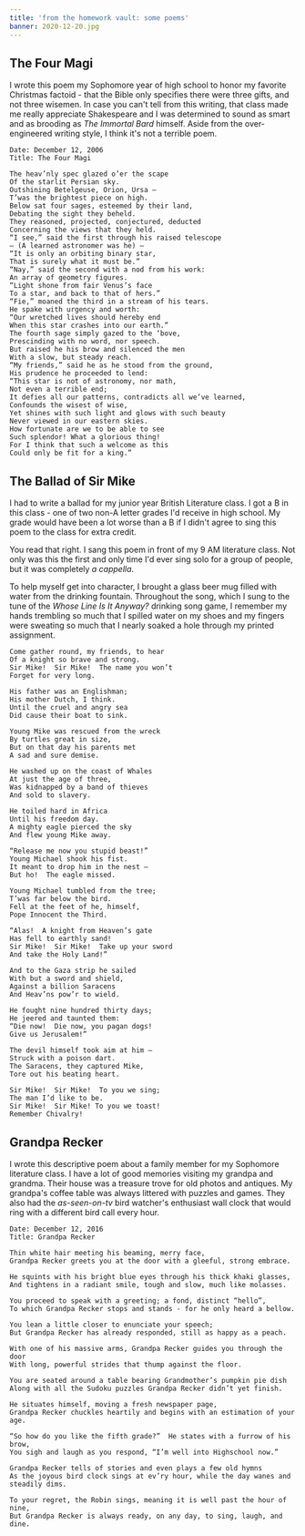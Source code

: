 ```yaml
---
title: 'from the homework vault: some poems'
banner: 2020-12-20.jpg
---
```


## The Four Magi

I wrote this poem my Sophomore year of high school to honor my
favorite Christmas factoid - that the Bible only specifies there were
three gifts, and not three wisemen.  In case you can't tell from this
writing, that class made me really appreciate Shakespeare and I was
determined to sound as smart and as brooding as _The Immortal Bard_
himself.  Aside from the over-engineered writing style, I think it's
not a terrible poem.

```
Date: December 12, 2006
Title: The Four Magi

The heav’nly spec glazed o’er the scape
Of the starlit Persian sky.
Outshining Betelgeuse, Orion, Ursa –
T’was the brightest piece on high.
Below sat four sages, esteemed by their land,
Debating the sight they beheld.
They reasoned, projected, conjectured, deducted
Concerning the views that they held.
“I see,” said the first through his raised telescope
– (A learned astronomer was he) –
“It is only an orbiting binary star,
That is surely what it must be.”
“Nay,” said the second with a nod from his work:
An array of geometry figures.
“Light shone from fair Venus’s face
To a star, and back to that of hers.”
“Fie,” moaned the third in a stream of his tears.
He spake with urgency and worth:
“Our wretched lives should hereby end
When this star crashes into our earth.”
The fourth sage simply gazed to the ‘bove,
Prescinding with no word, nor speech.
But raised he his brow and silenced the men
With a slow, but steady reach.
“My friends,” said he as he stood from the ground,
His prudence he proceeded to lend:
“This star is not of astronomy, nor math,
Not even a terrible end;
It defies all our patterns, contradicts all we’ve learned,
Confounds the wisest of wise,
Yet shines with such light and glows with such beauty
Never viewed in our eastern skies.
How fortunate are we to be able to see
Such splendor! What a glorious thing!
For I think that such a welcome as this
Could only be fit for a king.”
```

## The Ballad of Sir Mike

I had to write a ballad for my junior year British Literature class.
I got a B in this class - one of two non-A letter grades I'd receive
in high school.  My grade would have been a lot worse than a B if I
didn't agree to sing this poem to the class for extra credit.

You read that right.  I sang this poem in front of my 9 AM literature
class.  Not only was this the first and only time I'd ever sing solo
for a group of people, but it was completely _a cappella_.

To help myself get into character, I brought a glass beer mug filled
with water from the drinking fountain.  Throughout the song, which I
sung to the tune of the _Whose Line Is It Anyway?_ drinking song game,
I remember my hands trembling so much that I spilled water on my shoes
and my fingers were sweating so much that I nearly soaked a hole
through my printed assignment.

```
Come gather round, my friends, to hear
Of a knight so brave and strong.
Sir Mike!  Sir Mike!  The name you won’t
Forget for very long.

His father was an Englishman;
His mother Dutch, I think.
Until the cruel and angry sea
Did cause their boat to sink.

Young Mike was rescued from the wreck
By turtles great in size,
But on that day his parents met
A sad and sure demise.

He washed up on the coast of Whales
At just the age of three,
Was kidnapped by a band of thieves
And sold to slavery.

He toiled hard in Africa
Until his freedom day.
A mighty eagle pierced the sky
And flew young Mike away.

“Release me now you stupid beast!”
Young Michael shook his fist.
It meant to drop him in the nest –
But ho!  The eagle missed.

Young Michael tumbled from the tree;
T’was far below the bird.
Fell at the feet of he, himself,
Pope Innocent the Third.

“Alas!  A knight from Heaven’s gate
Has fell to earthly sand!
Sir Mike!  Sir Mike!  Take up your sword
And take the Holy Land!”

And to the Gaza strip he sailed
With but a sword and shield,
Against a billion Saracens
And Heav’ns pow’r to wield.

He fought nine hundred thirty days;
He jeered and taunted them:
“Die now!  Die now, you pagan dogs!
Give us Jerusalem!”

The devil himself took aim at him –
Struck with a poison dart.
The Saracens, they captured Mike,
Tore out his beating heart.

Sir Mike!  Sir Mike!  To you we sing;
The man I’d like to be.
Sir Mike!  Sir Mike! To you we toast!
Remember Chivalry!
```

## Grandpa Recker

I wrote this descriptive poem about a family member for my Sophomore
literature class.  I have a lot of good memories visiting my grandpa
and grandma.  Their house was a treasure trove for old photos and
antiques.  My grandpa's coffee table was always littered with puzzles
and games.  They also had the _as-seen-on-tv_ bird watcher's
enthusiast wall clock that would ring with a different bird call every
hour.

```
Date: December 12, 2016
Title: Grandpa Recker

Thin white hair meeting his beaming, merry face,
Grandpa Recker greets you at the door with a gleeful, strong embrace.

He squints with his bright blue eyes through his thick khaki glasses,
And tightens in a radiant smile, tough and slow, much like molasses.

You proceed to speak with a greeting; a fond, distinct “hello”,
To which Grandpa Recker stops and stands - for he only heard a bellow.

You lean a little closer to enunciate your speech;
But Grandpa Recker has already responded, still as happy as a peach.

With one of his massive arms, Grandpa Recker guides you through the door
With long, powerful strides that thump against the floor.

You are seated around a table bearing Grandmother’s pumpkin pie dish
Along with all the Sudoku puzzles Grandpa Recker didn’t yet finish.

He situates himself, moving a fresh newspaper page,
Grandpa Recker chuckles heartily and begins with an estimation of your age.

“So how do you like the fifth grade?”  He states with a furrow of his brow,
You sigh and laugh as you respond, “I’m well into Highschool now.”

Grandpa Recker tells of stories and even plays a few old hymns
As the joyous bird clock sings at ev’ry hour, while the day wanes and steadily dims.

To your regret, the Robin sings, meaning it is well past the hour of nine,
But Grandpa Recker is always ready, on any day, to sing, laugh, and dine.
```
